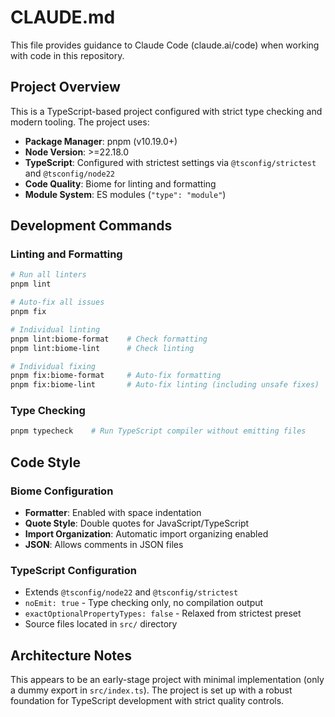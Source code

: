 # CLAUDE.md

This file provides guidance to Claude Code (claude.ai/code) when working with code in this repository.

## Project Overview

This is a TypeScript-based project configured with strict type checking and modern tooling. The project uses:
- **Package Manager**: pnpm (v10.19.0+)
- **Node Version**: >=22.18.0
- **TypeScript**: Configured with strictest settings via `@tsconfig/strictest` and `@tsconfig/node22`
- **Code Quality**: Biome for linting and formatting
- **Module System**: ES modules (`"type": "module"`)

## Development Commands

### Linting and Formatting
```bash
# Run all linters
pnpm lint

# Auto-fix all issues
pnpm fix

# Individual linting
pnpm lint:biome-format    # Check formatting
pnpm lint:biome-lint      # Check linting

# Individual fixing
pnpm fix:biome-format     # Auto-fix formatting
pnpm fix:biome-lint       # Auto-fix linting (including unsafe fixes)
```

### Type Checking
```bash
pnpm typecheck    # Run TypeScript compiler without emitting files
```

## Code Style

### Biome Configuration
- **Formatter**: Enabled with space indentation
- **Quote Style**: Double quotes for JavaScript/TypeScript
- **Import Organization**: Automatic import organizing enabled
- **JSON**: Allows comments in JSON files

### TypeScript Configuration
- Extends `@tsconfig/node22` and `@tsconfig/strictest`
- `noEmit: true` - Type checking only, no compilation output
- `exactOptionalPropertyTypes: false` - Relaxed from strictest preset
- Source files located in `src/` directory

## Architecture Notes

This appears to be an early-stage project with minimal implementation (only a dummy export in `src/index.ts`). The project is set up with a robust foundation for TypeScript development with strict quality controls.
